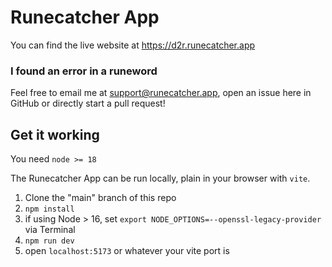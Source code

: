 # Runecatcher App

You can find the live website at https://d2r.runecatcher.app

### I found an error in a runeword
Feel free to email me at support@runecatcher.app, open an issue here in GitHub or directly start a pull request!

## Get it working

You need `node >= 18`

The Runecatcher App can be run locally, plain in your browser with `vite`.
1. Clone the "main" branch of this repo
2. `npm install`
3. if using Node > 16, set `export NODE_OPTIONS=--openssl-legacy-provider` via Terminal
4. `npm run dev`
5. open `localhost:5173` or whatever your vite port is